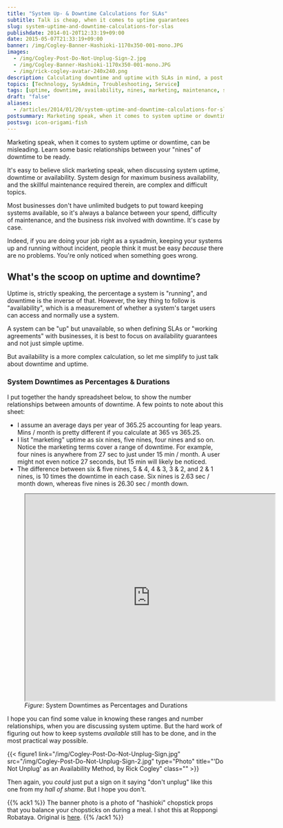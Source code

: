 ```yaml
---
title: "System Up- & Downtime Calculations for SLAs"
subtitle: Talk is cheap, when it comes to uptime guarantees
slug: system-uptime-and-downtime-calculations-for-slas
publishdate: 2014-01-20T12:33:19+09:00
date: 2015-05-07T21:33:19+09:00
banner: /img/Cogley-Banner-Hashioki-1170x350-001-mono.JPG
images:
  - /img/Cogley-Post-Do-Not-Unplug-Sign-2.jpg
  - /img/Cogley-Banner-Hashioki-1170x350-001-mono.JPG
  - /img/rick-cogley-avatar-240x240.png
description: Calculating downtime and uptime with SLAs in mind, a post by Rick Cogley.
topics: [Technology, SysAdmin, Troubleshooting, Service]
tags: [uptime, downtime, availability, nines, marketing, maintenance, sla, risk]
draft: "false"
aliases:
  - /articles/2014/01/20/system-uptime-and-downtime-calculations-for-slas/
postsummary: Marketing speak, when it comes to system uptime or downtime, can be  misleading. Learn some basic relationships between your "nines" of downtime to be ready.
postsvg: icon-origami-fish
---
```


Marketing speak, when it comes to system uptime or downtime, can be  misleading. Learn some basic relationships between your "nines" of downtime to be ready.

<!--more-->

It's easy to believe slick marketing speak, when discussing system uptime, downtime or availability. System design for maximum business availability, and the skillful maintenance required therein, are complex and difficult topics.

Most businesses don't have unlimited budgets to put toward keeping systems available, so it's always a balance between your spend, difficulty of maintenance, and the business risk involved with downtime. It's case by case.

Indeed, if you are doing your job right as a sysadmin, keeping your systems up and running without incident, people think it must be easy _because_ there are no problems. You're only noticed when something goes wrong.

## What's the scoop on uptime and downtime?  

Uptime is, strictly speaking, the percentage a system is "running", and downtime is the inverse of that. However, the key thing to follow is "availability", which is a measurement of whether a system's target users can access and normally use a system.

A system can be "up" but unavailable, so when defining SLAs or "working agreements" with businesses, it is best to focus on availability guarantees and not just simple uptime.

But availability is a more complex calculation, so let me simplify to just talk about downtime and uptime.

### System Downtimes as Percentages & Durations

I put together the handy spreadsheet below, to show the number relationships between amounts of downtime. A few points to note about this sheet:

* I assume an average days per year of 365.25 accounting for leap years. Mins / month is pretty different if you calculate at 365 vs 365.25.
* I list "marketing" uptime as six nines, five nines, four nines and so on. Notice the marketing terms cover a range of downtime. For example, four nines is anywhere from 27 sec to just under 15 min / month. A user might not even notice 27 seconds, but 15 min will likely be noticed.
* The difference between six & five nines, 5 & 4, 4 & 3, 3 & 2, and 2 & 1 nines, is 10 times the downtime in each case. Six nines is 2.63 sec / month down, whereas five nines is 26.30 sec / month down.

<figure class="fit">
<iframe width='580px' height='480px' frameborder='1px' allowtransparency='true' scrolling='no' src='https://docs.google.com/spreadsheet/pub?key=0AoreQ_hTvc2XdGQxZURCdU9YTUJheVVwd1h5MGZhTUE&single=true&gid=0&range=A1%3AH24&output=html'></iframe>
<figcaption class="sans center"><em>Figure</em>: System Downtimes as Percentages and Durations</figcaption>
</figure>

I hope you can find some value in knowing these ranges and number relationships, when you are discussing system uptime. But the hard work of figuring out how to keep systems _available_ still has to be done, and in the most practical way possible.

{{< figure1 link="/img/Cogley-Post-Do-Not-Unplug-Sign.jpg" src="/img/Cogley-Post-Do-Not-Unplug-Sign-2.jpg" type="Photo" title="'Do Not Unplug' as an Availability Method, by Rick Cogley" class="" >}}

Then again, you _could_ just put a sign on it saying "don't unplug" like this one from my _hall of shame_. But I hope you don't.

{{% ack1 %}}
The banner photo is a photo of "hashioki" chopstick props that you balance your chopsticks on during a meal. I shot this at Roppongi Robataya. Original is [here](https://www.flickr.com/photos/rickcogley/2926475169).
{{% /ack1 %}}
